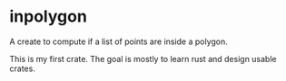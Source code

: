 # inpolygon
A create to compute if a list of points are inside a polygon.

This is my first crate. The goal is mostly to learn rust and design usable 
crates.